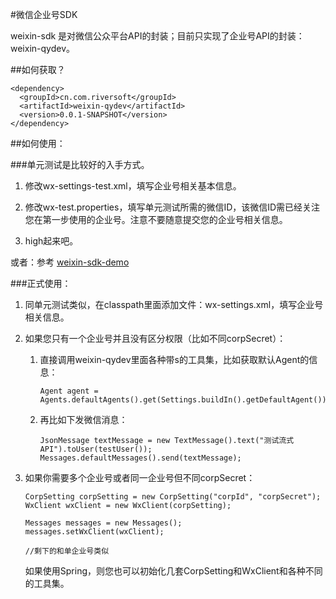 #微信企业号SDK

weixin-sdk 是对微信公众平台API的封装；目前只实现了企业号API的封装：weixin-qydev。

##如何获取？

    <dependency>
      <groupId>cn.com.riversoft</groupId>
      <artifactId>weixin-qydev</artifactId>
      <version>0.0.1-SNAPSHOT</version>
    </dependency>

##如何使用：

###单元测试是比较好的入手方式。

1.	修改wx-settings-test.xml，填写企业号相关基本信息。

2.	修改wx-test.properties，填写单元测试所需的微信ID，该微信ID需已经关注您在第一步使用的企业号。注意不要随意提交您的企业号相关信息。

3.	high起来吧。

或者：参考 [weixin-sdk-demo](https://github.com/borball/weixin-sdk-demo "weixin-sdk-demo")

###正式使用：

1.	同单元测试类似，在classpath里面添加文件：wx-settings.xml，填写企业号相关信息。

2.	如果您只有一个企业号并且没有区分权限（比如不同corpSecret）：

	1.	直接调用weixin-qydev里面各种带s的工具集，比如获取默认Agent的信息：
	
	        Agent agent = Agents.defaultAgents().get(Settings.buildIn().getDefaultAgent());
    	
		
	2.	再比如下发微信消息：
	
			JsonMessage textMessage = new TextMessage().text("测试流式API").toUser(testUser());
	        Messages.defaultMessages().send(textMessage);


3.	如果你需要多个企业号或者同一企业号但不同corpSecret：

	    CorpSetting corpSetting = new CorpSetting("corpId", "corpSecret");
		WxClient wxClient = new WxClient(corpSetting);
	
	    Messages messages = new Messages();
		messages.setWxClient(wxClient);
	
		//剩下的和单企业号类似

	
	如果使用Spring，则您也可以初始化几套CorpSetting和WxClient和各种不同的工具集。
	